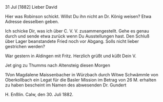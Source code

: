  31 Jul [1882]
Lieber David

Hier was Robinson schickt. Willst Du ihn nicht an Dr. König weisen? Etwa Adresse desselben geben.

Ich schicke Dir, was ich über C. V. V. zusammengestellt. Gehe es genau durch und sende etwa zurück wenn Du Ausstellungen hast. Den Schluß über Lager beanstandete Fried noch vor Abgang. Solls nicht lieber gestrichen werden?

War gestern in Aldingen mit Fritz. Herzlich grüßt und küßt
 Dein V.

Jet ging zu Thumms nach Altensteig diesen Morgen



1Von Magdalene Maissenbacher in Würzbach durch Witwe Schwämmle von Oberkollbach ein Legat für die Basler Mission im Betrag von 26 M. erhalten zu haben bescheint im Namen des abwesenden Dr. Gundert

 H. Enßlin.
Calw, den 30. Juli 1882.
